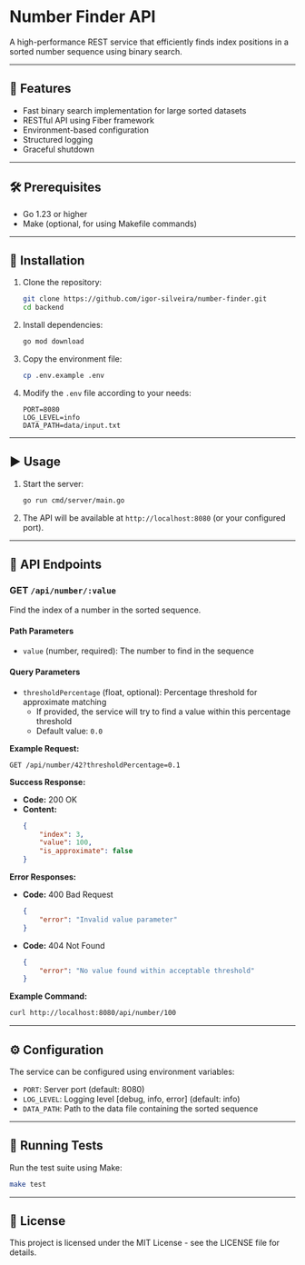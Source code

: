 # Number Finder API

A high-performance REST service that efficiently finds index positions in a sorted number sequence using binary search.

---

## 🚀 Features

- Fast binary search implementation for large sorted datasets
- RESTful API using Fiber framework
- Environment-based configuration
- Structured logging
- Graceful shutdown

---

## 🛠 Prerequisites

- Go 1.23 or higher
- Make (optional, for using Makefile commands)

---

## 🔧 Installation

1. Clone the repository:
   ```bash
   git clone https://github.com/igor-silveira/number-finder.git
   cd backend
   ```

2. Install dependencies:
   ```bash
   go mod download
   ```

3. Copy the environment file:
   ```bash
   cp .env.example .env
   ```

4. Modify the `.env` file according to your needs:
   ```env
   PORT=8080
   LOG_LEVEL=info
   DATA_PATH=data/input.txt
   ```

---

## ▶️ Usage

1. Start the server:
   ```bash
   go run cmd/server/main.go
   ```

2. The API will be available at `http://localhost:8080` (or your configured port).

---

## 📖 API Endpoints

### **GET** `/api/number/:value`

Find the index of a number in the sorted sequence.

#### Path Parameters

- `value` (number, required): The number to find in the sequence

#### Query Parameters

- `thresholdPercentage` (float, optional): Percentage threshold for approximate matching
  - If provided, the service will try to find a value within this percentage threshold
  - Default value: `0.0`

**Example Request:**

```http
GET /api/number/42?thresholdPercentage=0.1
```

**Success Response:**

- **Code:** 200 OK
- **Content:**
  ```json
  {
      "index": 3,
      "value": 100,
      "is_approximate": false
  }
  ```

**Error Responses:**

- **Code:** 400 Bad Request
  ```json
  {
      "error": "Invalid value parameter"
  }
  ```

- **Code:** 404 Not Found
  ```json
  {
      "error": "No value found within acceptable threshold"
  }
  ```

**Example Command:**
```bash
curl http://localhost:8080/api/number/100
```

---

## ⚙️ Configuration

The service can be configured using environment variables:

- `PORT`: Server port (default: 8080)
- `LOG_LEVEL`: Logging level [debug, info, error] (default: info)
- `DATA_PATH`: Path to the data file containing the sorted sequence

---

## 🧪 Running Tests

Run the test suite using Make:
```bash
make test
```

---

## 📜 License

This project is licensed under the MIT License - see the LICENSE file for details.